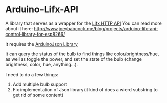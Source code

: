 # Arduino-Lifx-API
A library that serves as a wrapper for the [Lifx HTTP API](https://api.developer.lifx.com/docs)
You can read more about it here: http://www.joeybabcock.me/blog/projects/arduino-lifx-api-control-library-for-esp8266/

It requires the [ArduinoJson Library](https://github.com/bblanchon/ArduinoJson)

It can query the status of the bulb to find things like color/brightness/hue, as well as toggle the power, and set the state of the bulb (change brightness, color, hue, anything...).

I need to do a few things:

1. Add multiple bulb support
2. Fix implementation of Json library(it kind of does a wierd substring to get rid of some content)
